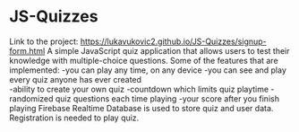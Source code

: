 # JS-Quizzes
Link to the project: https://lukavukovic2.github.io/JS-Quizzes/signup-form.html
A simple JavaScript quiz application that allows users to test their knowledge with multiple-choice questions.
Some of the features that are implemented:   	-you can play any time, on any device
						-you can see and play every quiz anyone has ever created	
                                  		-ability to create your own quiz
                                              	-countdown which limits quiz playtime
                                  		-randomized quiz questions each time playing
                                  		-your score after you finish playing
Firebase Realtime Database is used to store quiz and user data.
Registration is needed to play quiz.

